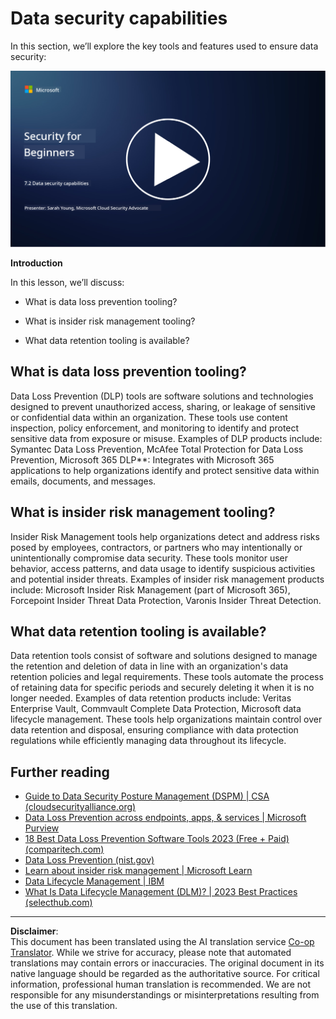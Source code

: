<!--
CO_OP_TRANSLATOR_METADATA:
{
  "original_hash": "50697add9758e54693442d502d2d5f8a",
  "translation_date": "2025-09-04T00:54:33+00:00",
  "source_file": "7.2 Data security capabilities.md",
  "language_code": "en"
}
-->
# Data security capabilities

In this section, we’ll explore the key tools and features used to ensure data security:

[![Watch the video](../../translated_images/7-2_placeholder.1f3c39f0c7cfea7ef355438079e171e047a0f79c8dc0b63ad78513b1910f7cdf.en.png)](https://learn-video.azurefd.net/vod/player?id=0c9fff7c-e17c-4a14-ac3b-69b5a5786f55)

**Introduction**

In this lesson, we’ll discuss:

- What is data loss prevention tooling?

- What is insider risk management tooling?

- What data retention tooling is available?

## What is data loss prevention tooling?

Data Loss Prevention (DLP) tools are software solutions and technologies designed to prevent unauthorized access, sharing, or leakage of sensitive or confidential data within an organization. These tools use content inspection, policy enforcement, and monitoring to identify and protect sensitive data from exposure or misuse. Examples of DLP products include: Symantec Data Loss Prevention, McAfee Total Protection for Data Loss Prevention, Microsoft 365 DLP**: Integrates with Microsoft 365 applications to help organizations identify and protect sensitive data within emails, documents, and messages.

## What is insider risk management tooling?

Insider Risk Management tools help organizations detect and address risks posed by employees, contractors, or partners who may intentionally or unintentionally compromise data security. These tools monitor user behavior, access patterns, and data usage to identify suspicious activities and potential insider threats. Examples of insider risk management products include: Microsoft Insider Risk Management (part of Microsoft 365), Forcepoint Insider Threat Data Protection, Varonis Insider Threat Detection.

## What data retention tooling is available?

Data retention tools consist of software and solutions designed to manage the retention and deletion of data in line with an organization's data retention policies and legal requirements. These tools automate the process of retaining data for specific periods and securely deleting it when it is no longer needed. Examples of data retention products include: Veritas Enterprise Vault, Commvault Complete Data Protection, Microsoft data lifecycle management. These tools help organizations maintain control over data retention and disposal, ensuring compliance with data protection regulations while efficiently managing data throughout its lifecycle.

## Further reading

- [Guide to Data Security Posture Management (DSPM) | CSA (cloudsecurityalliance.org)](https://cloudsecurityalliance.org/blog/2023/03/31/the-big-guide-to-data-security-posture-management-dspm/)
- [Data Loss Prevention across endpoints, apps, & services | Microsoft Purview](https://youtu.be/hvqq8L_0kgI)
- [18 Best Data Loss Prevention Software Tools 2023 (Free + Paid) (comparitech.com)](https://www.comparitech.com/data-privacy-management/data-loss-prevention-tools-software/)
- [Data Loss Prevention (nist.gov)](https://tsapps.nist.gov/publication/get_pdf.cfm?pub_id=904672)
- [Learn about insider risk management | Microsoft Learn](https://learn.microsoft.com/purview/insider-risk-management?WT.mc_id=academic-96948-sayoung)
- [Data Lifecycle Management | IBM](https://www.ibm.com/topics/data-lifecycle-management)
- [What Is Data Lifecycle Management (DLM)? | 2023 Best Practices (selecthub.com)](https://www.selecthub.com/big-data-analytics/data-lifecycle-management/)

---

**Disclaimer**:  
This document has been translated using the AI translation service [Co-op Translator](https://github.com/Azure/co-op-translator). While we strive for accuracy, please note that automated translations may contain errors or inaccuracies. The original document in its native language should be regarded as the authoritative source. For critical information, professional human translation is recommended. We are not responsible for any misunderstandings or misinterpretations resulting from the use of this translation.